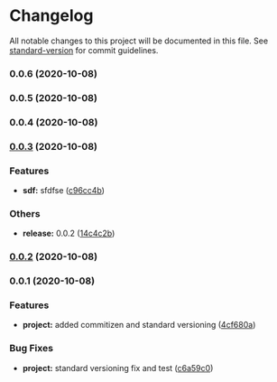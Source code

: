 # Changelog

All notable changes to this project will be documented in this file. See [standard-version](https://github.com/conventional-changelog/standard-version) for commit guidelines.

### 0.0.6 (2020-10-08)

### 0.0.5 (2020-10-08)

### 0.0.4 (2020-10-08)

### [0.0.3](https://github.com/frideska/WhatToDoSketch/compare/v0.0.1...v0.0.3) (2020-10-08)


### Features

* **sdf:** sfdfse ([c96cc4b](https://github.com/frideska/WhatToDoSketch/commit/c96cc4b65d946dc1b4fc0a22c34019c6ed95cff9))


### Others

* **release:** 0.0.2 ([14c4c2b](https://github.com/frideska/WhatToDoSketch/commit/14c4c2b90fef8d9ca022d9ccce751c4f420bbcac))

### [0.0.2](https://github.com/frideska/WhatToDoSketch/compare/v0.0.1...v0.0.2) (2020-10-08)

### 0.0.1 (2020-10-08)


### Features

* **project:** added commitizen and standard versioning ([4cf680a](https://github.com/frideska/WhatToDoSketch/commit/4cf680a13d2c01c8031f791dcc17d36e60cff56a))


### Bug Fixes

* **project:** standard versioning fix and test ([c6a59c0](https://github.com/frideska/WhatToDoSketch/commit/c6a59c05bf08eb247045dae165f86afcafcef40f))
